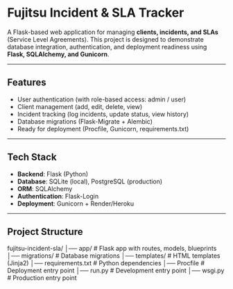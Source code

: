 # Fujitsu Incident & SLA Tracker

A Flask-based web application for managing **clients, incidents, and SLAs** (Service Level Agreements).
This project is designed to demonstrate database integration, authentication, and deployment readiness using **Flask, SQLAlchemy, and Gunicorn**.

---

## Features
-  User authentication (with role-based access: admin / user)
- Client management (add, edit, delete, view)
- Incident tracking (log incidents, update status, view history)
- Database migrations (Flask-Migrate + Alembic)
- Ready for deployment (Procfile, Gunicorn, requirements.txt)

---

## Tech Stack
- **Backend**: Flask (Python)
- **Database**: SQLite (local), PostgreSQL (production)
- **ORM**: SQLAlchemy
- **Authentication**: Flask-Login
- **Deployment**: Gunicorn + Render/Heroku

---

## Project Structure
fujitsu-incident-sla/
│── app/ # Flask app with routes, models, blueprints
│── migrations/ # Database migrations
│── templates/ # HTML templates (Jinja2)
│── requirements.txt # Python dependencies
│── Procfile # Deployment entry point
│── run.py # Development entry point
│── wsgi.py # Production entry point
